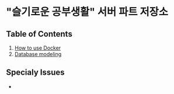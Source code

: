 ﻿# "슬기로운 공부생활" 서버 파트 저장소

## Table of Contents

1. [How to use Docker](/wisestudy/wisestudy-server/wiki/How-to-use-Docker)
2. [Database modeling](/wisestudy/wisestudy-server/wiki/Database-modeling)

## Specialy Issues

- 
